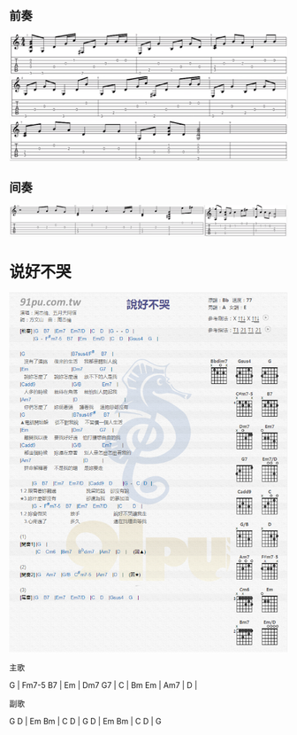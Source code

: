 ## 前奏
![tab](0.png)
![tab](1.png)
![tab](2.png)


## 间奏
![tab](3.png)

# 说好不哭
![tab](5.png)


主歌

G | Fm7-5 B7 | Em | Dm7 G7 |
C | Bm Em | Am7 | D |

副歌

G D | Em Bm | C D | 
G D | Em Bm | C D | G
